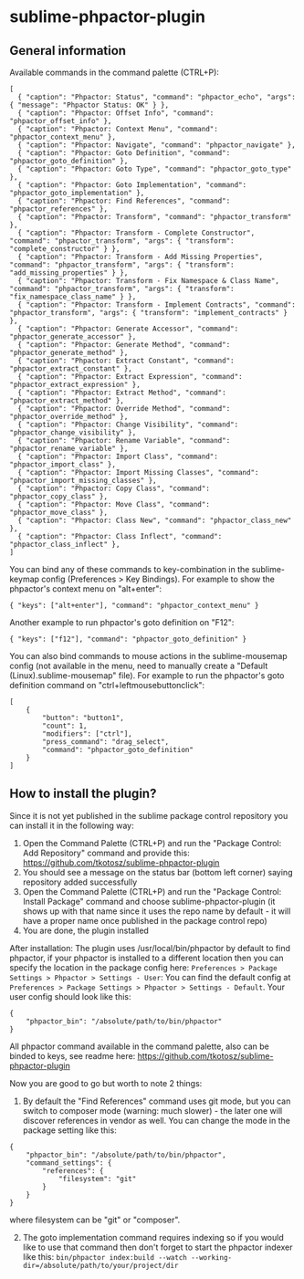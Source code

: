 # sublime-phpactor-plugin

## General information

Available commands in the command palette (CTRL+P):
```
[
  { "caption": "Phpactor: Status", "command": "phpactor_echo", "args": { "message": "Phpactor Status: OK" } },
  { "caption": "Phpactor: Offset Info", "command": "phpactor_offset_info" },
  { "caption": "Phpactor: Context Menu", "command": "phpactor_context_menu" },
  { "caption": "Phpactor: Navigate", "command": "phpactor_navigate" },
  { "caption": "Phpactor: Goto Definition", "command": "phpactor_goto_definition" },
  { "caption": "Phpactor: Goto Type", "command": "phpactor_goto_type" },
  { "caption": "Phpactor: Goto Implementation", "command": "phpactor_goto_implementation" },
  { "caption": "Phpactor: Find References", "command": "phpactor_references" },
  { "caption": "Phpactor: Transform", "command": "phpactor_transform" },
  { "caption": "Phpactor: Transform - Complete Constructor", "command": "phpactor_transform", "args": { "transform": "complete_constructor" } },
  { "caption": "Phpactor: Transform - Add Missing Properties", "command": "phpactor_transform", "args": { "transform": "add_missing_properties" } },
  { "caption": "Phpactor: Transform - Fix Namespace & Class Name", "command": "phpactor_transform", "args": { "transform": "fix_namespace_class_name" } },
  { "caption": "Phpactor: Transform - Implement Contracts", "command": "phpactor_transform", "args": { "transform": "implement_contracts" } },
  { "caption": "Phpactor: Generate Accessor", "command": "phpactor_generate_accessor" },
  { "caption": "Phpactor: Generate Method", "command": "phpactor_generate_method" },
  { "caption": "Phpactor: Extract Constant", "command": "phpactor_extract_constant" },
  { "caption": "Phpactor: Extract Expression", "command": "phpactor_extract_expression" },
  { "caption": "Phpactor: Extract Method", "command": "phpactor_extract_method" },
  { "caption": "Phpactor: Override Method", "command": "phpactor_override_method" },
  { "caption": "Phpactor: Change Visibility", "command": "phpactor_change_visibility" },
  { "caption": "Phpactor: Rename Variable", "command": "phpactor_rename_variable" },
  { "caption": "Phpactor: Import Class", "command": "phpactor_import_class" },
  { "caption": "Phpactor: Import Missing Classes", "command": "phpactor_import_missing_classes" },
  { "caption": "Phpactor: Copy Class", "command": "phpactor_copy_class" },
  { "caption": "Phpactor: Move Class", "command": "phpactor_move_class" },
  { "caption": "Phpactor: Class New", "command": "phpactor_class_new" },
  { "caption": "Phpactor: Class Inflect", "command": "phpactor_class_inflect" },
]
```

You can bind any of these commands to key-combination in the sublime-keymap config (Preferences > Key Bindings).
For example to show the phpactor's context menu on "alt+enter":
```
{ "keys": ["alt+enter"], "command": "phpactor_context_menu" }
```
Another example to run phpactor's goto definition on "F12":
```
{ "keys": ["f12"], "command": "phpactor_goto_definition" }
```

You can also bind commands to mouse actions in the sublime-mousemap config (not available in the menu, need to manually create a "Default (Linux).sublime-mousemap" file).
For example to run the phpactor's goto definition command on "ctrl+leftmousebuttonclick":
```
[
    {
        "button": "button1", 
        "count": 1, 
        "modifiers": ["ctrl"],
        "press_command": "drag_select",
        "command": "phpactor_goto_definition"
    }
]
```

## How to install the plugin?

Since it is not yet published in the sublime package control repository you can install it in the following way:
1. Open the Command Palette (CTRL+P) and run the "Package Control: Add Repository" command and provide this: https://github.com/tkotosz/sublime-phpactor-plugin
2. You should see a message on the status bar (bottom left corner) saying repository added successfully
3. Open the Command Palette (CTRL+P) and run the "Package Control: Install Package" command and choose sublime-phpactor-plugin (it shows up with that name since it uses the repo name by default - it will have a proper name once published in the package control repo)
4. You are done, the plugin installed

After installation:
The plugin uses /usr/local/bin/phpactor by default to find phpactor, if your phpactor is installed to a different location then you can specify the location in the package config here: `Preferences > Package Settings > Phpactor > Settings - User`: You can find the default config at `Preferences > Package Settings > Phpactor > Settings - Default`. Your user config should look like this:
```
{
    "phpactor_bin": "/absolute/path/to/bin/phpactor"
}
```
All phpactor command available in the command palette, also can be binded to keys, see readme here: https://github.com/tkotosz/sublime-phpactor-plugin

Now you are good to go but worth to note 2 things:

1. By default the "Find References" command uses git mode, but you can switch to composer mode (warning: much slower) - the later one will discover references in vendor as well. You can change the mode in the package setting like this:
```
{
    "phpactor_bin": "/absolute/path/to/bin/phpactor",
    "command_settings": {
        "references": {
            "filesystem": "git"
        }
    }
}
```
where filesystem can be "git" or "composer".

2. The goto implementation command requires indexing so if you would like to use that command then don't forget to start the phpactor indexer like this:
`bin/phpactor index:build --watch --working-dir=/absolute/path/to/your/project/dir`